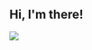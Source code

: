 ## Hi, I'm there! 

<picture>
<source 
  srcset="https://github-readme-stats.vercel.app/api?username=leticiacarvalho04&show_icons=true&theme=tokyonight"
  media="(prefers-color-scheme: dark)"
/>
<source
  srcset="https://github-readme-stats.vercel.app/api?username=leticiacarvalho04&show_icons=true"
  media="(prefers-color-scheme: light), (prefers-color-scheme: no-preference)"
/>
<img src="https://github-readme-stats.vercel.app/api?username=leticiacarvalho04&show_icons=true" />
</picture>
<!--
<div>
  [![Top Langs](https://github-readme-stats.vercel.app/api/top-langs/?username=leticiacarvalho04&langs_count=8)] (https://github.com/leticiacarvalho04/github-readme-stats)
</div>
--!>
